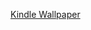 <!--
id: 2061716131
link: http://tumblr.atmos.org/post/2061716131/kindle-wallpaper
slug: kindle-wallpaper
date: Wed Dec 01 2010 10:58:55 GMT-0800 (PST)
publish: 2010-12-01
tags: 
title: null
-->


[Kindle Wallpaper](http://kindlewallpapers.tumblr.com/)

